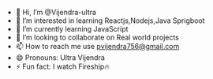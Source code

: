 - 👋 Hi, I’m @Vijendra-ultra
- 👀 I’m interested in learning Reactjs,Nodejs,Java Sprigboot
- 🌱 I’m currently learning JavaScript
- 💞️ I’m looking to collaborate on Real world projects
- 📫 How to reach me use pvijendra756@gmail.com
- 😄 Pronouns: Ultra Vijendra
- ⚡ Fun fact: I watch Fireship🔥

<!---
Vijendra-ultra/Vijendra-ultra is a ✨ special ✨ repository because its `README.md` (this file) appears on your GitHub profile.
You can click the Preview link to take a look at your changes.
--->
